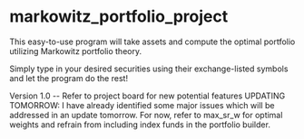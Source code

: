 # markowitz_portfolio_project
This easy-to-use program will take assets and compute the optimal portfolio utilizing Markowitz portfolio theory.

Simply type in your desired securities using their exchange-listed symbols and let the program do the rest!

Version 1.0 -- Refer to project board for new potential features
UPDATING TOMORROW: I have already identified some major issues which will be addressed in an update tomorrow. For now, refer to max_sr_w for optimal weights and refrain from including index funds in the portfolio builder.
